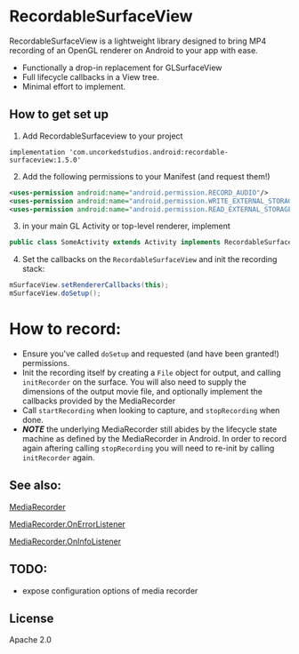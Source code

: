 # RecordableSurfaceView

RecordableSurfaceView is a lightweight library designed to bring MP4 recording of an OpenGL renderer on Android to your app with ease.

  - Functionally a drop-in replacement for GLSurfaceView
  - Full lifecycle callbacks in a View tree.
  - Minimal effort to implement.

## How to get set up

  1. Add RecordableSurfaceview to your project
  
  ```
  implementation 'com.uncorkedstudios.android:recordable-surfaceview:1.5.0'
  ```
  
  2. Add the following permissions to your Manifest (and request them!)
 
```xml   
<uses-permission android:name="android.permission.RECORD_AUDIO"/>
<uses-permission android:name="android.permission.WRITE_EXTERNAL_STORAGE"/>
<uses-permission android:name="android.permission.READ_EXTERNAL_STORAGE"/>
```

  3. in your main GL Activity or top-level renderer, implement         

```java
public class SomeActivity extends Activity implements RecordableSurfaceView.RendererCallbacks
```

  4. Set the callbacks on the ```RecordableSurfaceView``` and  init the recording stack:
```java    
mSurfaceView.setRendererCallbacks(this);
mSurfaceView.doSetup();
```

# How to record:
  - Ensure you've called ```doSetup``` and requested (and have been granted!) permissions.
  - Init the recording itself by creating a ```File``` object for output, and calling ```initRecorder``` on the surface. You will also need to supply the dimensions of the output movie file, and optionally implement the callbacks provided by the MediaRecorder 
  - Call ```startRecording``` when looking to capture, and ```stopRecording``` when done. 
  - ***NOTE*** the underlying MediaRecorder still abides by the lifecycle state machine as defined by the MediaRecorder in Android. In order to record again aftering calling ```stopRecording``` you will need to re-init by calling ```initRecorder``` again.

## See also: 
[MediaRecorder](https://developer.android.com/reference/android/media/MediaRecorder.html)

[MediaRecorder.OnErrorListener](https://developer.android.com/reference/android/media/MediaRecorder.OnErrorListener.html)

[MediaRecorder.OnInfoListener](https://developer.android.com/reference/android/media/MediaRecorder.OnInfoListener.html)

## TODO:
  - expose configuration options of media recorder



License
----

Apache 2.0

